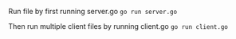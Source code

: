Run file by first running server.go
`go run server.go`

Then run multiple client files by running client.go
`go run client.go`
